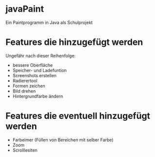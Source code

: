 # javaPaint
Ein Paintprogramm in Java als Schulprojekt

# Features die hinzugefügt werden
Ungefähr nach dieser Reihenfolge:
- bessere Oberfläche
- Speicher- und Ladefuntion
- Screenshots erstellen
- Radierertool
- Formen zeichen
- Bild drehen
- Hintergrundfarbe ändern

# Features die eventuell hinzugefügt werden
- Farbeimer (Füllen von Bereichen mit selber Farbe)
- Zoom
- Scrolllesiten
